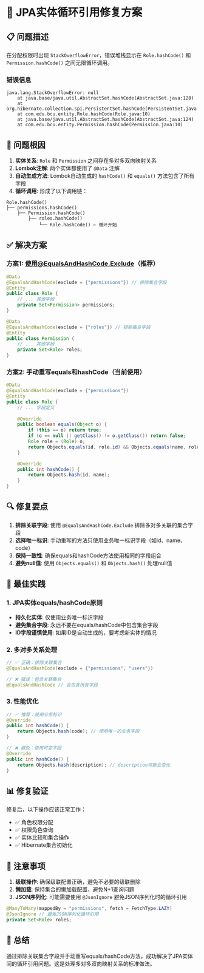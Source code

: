 # 🔧 JPA实体循环引用修复方案

## 📋 问题描述

在分配权限时出现 `StackOverflowError`，错误堆栈显示在 `Role.hashCode()` 和 `Permission.hashCode()` 之间无限循环调用。

### 错误信息
```
java.lang.StackOverflowError: null
	at java.base/java.util.AbstractSet.hashCode(AbstractSet.java:120)
	at org.hibernate.collection.spi.PersistentSet.hashCode(PersistentSet.java:413)
	at com.edu.bcu.entity.Role.hashCode(Role.java:10)
	at java.base/java.util.AbstractSet.hashCode(AbstractSet.java:124)
	at com.edu.bcu.entity.Permission.hashCode(Permission.java:10)
```

## 🎯 问题根因

1. **实体关系**: `Role` 和 `Permission` 之间存在多对多双向映射关系
2. **Lombok注解**: 两个实体都使用了 `@Data` 注解
3. **自动生成方法**: Lombok自动生成的 `hashCode()` 和 `equals()` 方法包含了所有字段
4. **循环调用**: 形成了以下调用链：

```
Role.hashCode()
├── permissions.hashCode()
    ├── Permission.hashCode()
        ├── roles.hashCode()
            └── Role.hashCode() ← 循环开始
```

## ✅ 解决方案

### 方案1: 使用@EqualsAndHashCode.Exclude（推荐）

```java
@Data
@EqualsAndHashCode(exclude = {"permissions"}) // 排除集合字段
@Entity
public class Role {
    // ... 其他字段
    private Set<Permission> permissions;
}

@Data
@EqualsAndHashCode(exclude = {"roles"}) // 排除集合字段
@Entity
public class Permission {
    // ... 其他字段
    private Set<Role> roles;
}
```

### 方案2: 手动重写equals和hashCode（当前使用）

```java
@Data
@EqualsAndHashCode(exclude = {"permissions"})
@Entity
public class Role {
    // ... 字段定义
    
    @Override
    public boolean equals(Object o) {
        if (this == o) return true;
        if (o == null || getClass() != o.getClass()) return false;
        Role role = (Role) o;
        return Objects.equals(id, role.id) && Objects.equals(name, role.name);
    }

    @Override
    public int hashCode() {
        return Objects.hash(id, name);
    }
}
```

## 🔍 修复要点

1. **排除关联字段**: 使用 `@EqualsAndHashCode.Exclude` 排除多对多关联的集合字段
2. **选择唯一标识**: 手动重写的方法只使用业务唯一标识字段（如id、name、code）
3. **保持一致性**: 确保equals和hashCode方法使用相同的字段组合
4. **避免null值**: 使用 `Objects.equals()` 和 `Objects.hash()` 处理null值

## 🎯 最佳实践

### 1. JPA实体equals/hashCode原则
- **持久化实体**: 仅使用业务唯一标识字段
- **避免集合字段**: 永远不要在equals/hashCode中包含集合字段
- **ID字段谨慎使用**: 如果ID是自动生成的，要考虑新实体的情况

### 2. 多对多关系处理
```java
// ✅ 正确：排除关联集合
@EqualsAndHashCode(exclude = {"permissions", "users"})

// ❌ 错误：包含关联集合
@EqualsAndHashCode // 会包含所有字段
```

### 3. 性能优化
```java
// ✅ 推荐：使用业务标识
@Override
public int hashCode() {
    return Objects.hash(code); // 使用唯一的业务字段
}

// ❌ 避免：使用可变字段
@Override
public int hashCode() {
    return Objects.hash(description); // description可能会变化
}
```

## 📊 修复验证

修复后，以下操作应该正常工作：
- ✅ 角色权限分配
- ✅ 权限角色查询
- ✅ 实体比较和集合操作
- ✅ Hibernate集合初始化

## 🚨 注意事项

1. **级联操作**: 确保级联配置正确，避免不必要的级联删除
2. **懒加载**: 保持集合的懒加载配置，避免N+1查询问题
3. **JSON序列化**: 可能需要使用 `@JsonIgnore` 避免JSON序列化时的循环引用

```java
@ManyToMany(mappedBy = "permissions", fetch = FetchType.LAZY)
@JsonIgnore // 避免JSON序列化循环引用
private Set<Role> roles;
```

## 📝 总结

通过排除关联集合字段并手动重写equals/hashCode方法，成功解决了JPA实体间的循环引用问题。这是处理多对多双向映射关系的标准做法。 